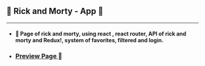 ## :star2: Rick and Morty - App :star2:
 ______________________________________________________________________________________________________________________________________

- #### :pushpin: Page of rick and morty, using react , react router, API of rick and morty and Redux!, system of favorites, filtered and login.

- ### [ Preview Page ](https://matias-d.github.io/RaM-app/) :page_facing_up:
